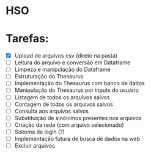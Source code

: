 # HSO       

# Tarefas:
- [x] Upload de arquivos csv (direto na pasta)
- [ ] Leitura do arquivo e conversão em Dataframe
- [ ] Limpeza e manipulação do Dataframe 
- [ ] Estruturação do Thesaurus
- [ ] Implementação do Thesaurus com banco de dados
- [ ] Manipulação do Thesaurus por inputs do usuário 
- [ ] Listagem de todos os arquivos salvos 
- [ ] Contagem de todos os arquivos salvos 
- [ ] Consulta aos arquivos salvos
- [ ] Substituição de sinônimos presentes nos arquivos 
- [ ] Criação da rede (com arquivo selecionado)
- [ ] Sistema de login (?)
- [ ] Implementação futura de busca de dados na web
- [ ] Excluir arquivos
